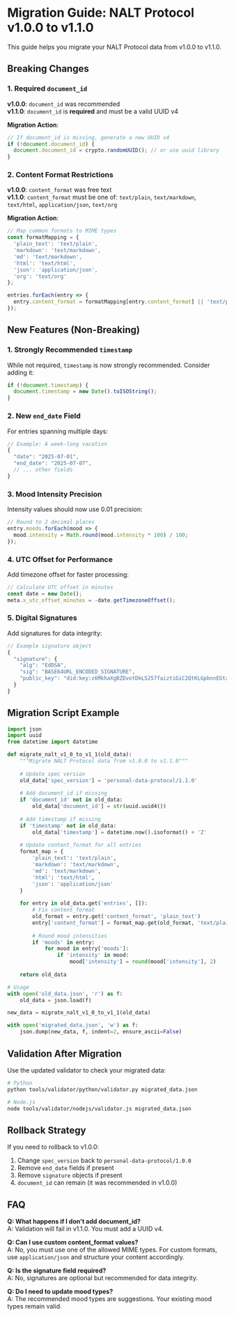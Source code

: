 # Migration Guide: NALT Protocol v1.0.0 to v1.1.0

This guide helps you migrate your NALT Protocol data from v1.0.0 to v1.1.0.

## Breaking Changes

### 1. Required `document_id`
**v1.0.0**: `document_id` was recommended  
**v1.1.0**: `document_id` is **required** and must be a valid UUID v4

**Migration Action**:
```javascript
// If document_id is missing, generate a new UUID v4
if (!document.document_id) {
  document.document_id = crypto.randomUUID(); // or use uuid library
}
```

### 2. Content Format Restrictions
**v1.0.0**: `content_format` was free text  
**v1.1.0**: `content_format` must be one of: `text/plain`, `text/markdown`, `text/html`, `application/json`, `text/org`

**Migration Action**:
```javascript
// Map common formats to MIME types
const formatMapping = {
  'plain_text': 'text/plain',
  'markdown': 'text/markdown',
  'md': 'text/markdown',
  'html': 'text/html',
  'json': 'application/json',
  'org': 'text/org'
};

entries.forEach(entry => {
  entry.content_format = formatMapping[entry.content_format] || 'text/plain';
});
```

## New Features (Non-Breaking)

### 1. Strongly Recommended `timestamp`
While not required, `timestamp` is now strongly recommended. Consider adding it:

```javascript
if (!document.timestamp) {
  document.timestamp = new Date().toISOString();
}
```

### 2. New `end_date` Field
For entries spanning multiple days:

```javascript
// Example: A week-long vacation
{
  "date": "2025-07-01",
  "end_date": "2025-07-07",
  // ... other fields
}
```

### 3. Mood Intensity Precision
Intensity values should now use 0.01 precision:

```javascript
// Round to 2 decimal places
entry.moods.forEach(mood => {
  mood.intensity = Math.round(mood.intensity * 100) / 100;
});
```

### 4. UTC Offset for Performance
Add timezone offset for faster processing:

```javascript
// Calculate UTC offset in minutes
const date = new Date();
meta.x_utc_offset_minutes = -date.getTimezoneOffset();
```

### 5. Digital Signatures
Add signatures for data integrity:

```javascript
// Example signature object
{
  "signature": {
    "alg": "EdDSA",
    "sig": "BASE64URL_ENCODED_SIGNATURE",
    "public_key": "did:key:z6MkhaXgBZDvotDkL5257faiztiGiC2QtKLGpbnnEGta2doK"
  }
}
```

## Migration Script Example

```python
import json
import uuid
from datetime import datetime

def migrate_nalt_v1_0_to_v1_1(old_data):
    """Migrate NALT Protocol data from v1.0.0 to v1.1.0"""
    
    # Update spec version
    old_data['spec_version'] = 'personal-data-protocol/1.1.0'
    
    # Add document_id if missing
    if 'document_id' not in old_data:
        old_data['document_id'] = str(uuid.uuid4())
    
    # Add timestamp if missing
    if 'timestamp' not in old_data:
        old_data['timestamp'] = datetime.now().isoformat() + 'Z'
    
    # Update content_format for all entries
    format_map = {
        'plain_text': 'text/plain',
        'markdown': 'text/markdown',
        'md': 'text/markdown',
        'html': 'text/html',
        'json': 'application/json'
    }
    
    for entry in old_data.get('entries', []):
        # Fix content_format
        old_format = entry.get('content_format', 'plain_text')
        entry['content_format'] = format_map.get(old_format, 'text/plain')
        
        # Round mood intensities
        if 'moods' in entry:
            for mood in entry['moods']:
                if 'intensity' in mood:
                    mood['intensity'] = round(mood['intensity'], 2)
    
    return old_data

# Usage
with open('old_data.json', 'r') as f:
    old_data = json.load(f)

new_data = migrate_nalt_v1_0_to_v1_1(old_data)

with open('migrated_data.json', 'w') as f:
    json.dump(new_data, f, indent=2, ensure_ascii=False)
```

## Validation After Migration

Use the updated validator to check your migrated data:

```bash
# Python
python tools/validator/python/validator.py migrated_data.json

# Node.js
node tools/validator/nodejs/validator.js migrated_data.json
```

## Rollback Strategy

If you need to rollback to v1.0.0:

1. Change `spec_version` back to `personal-data-protocol/1.0.0`
2. Remove `end_date` fields if present
3. Remove `signature` objects if present
4. `document_id` can remain (it was recommended in v1.0.0)

## FAQ

**Q: What happens if I don't add document_id?**  
A: Validation will fail in v1.1.0. You must add a UUID v4.

**Q: Can I use custom content_format values?**  
A: No, you must use one of the allowed MIME types. For custom formats, use `application/json` and structure your content accordingly.

**Q: Is the signature field required?**  
A: No, signatures are optional but recommended for data integrity.

**Q: Do I need to update mood types?**  
A: The recommended mood types are suggestions. Your existing mood types remain valid.